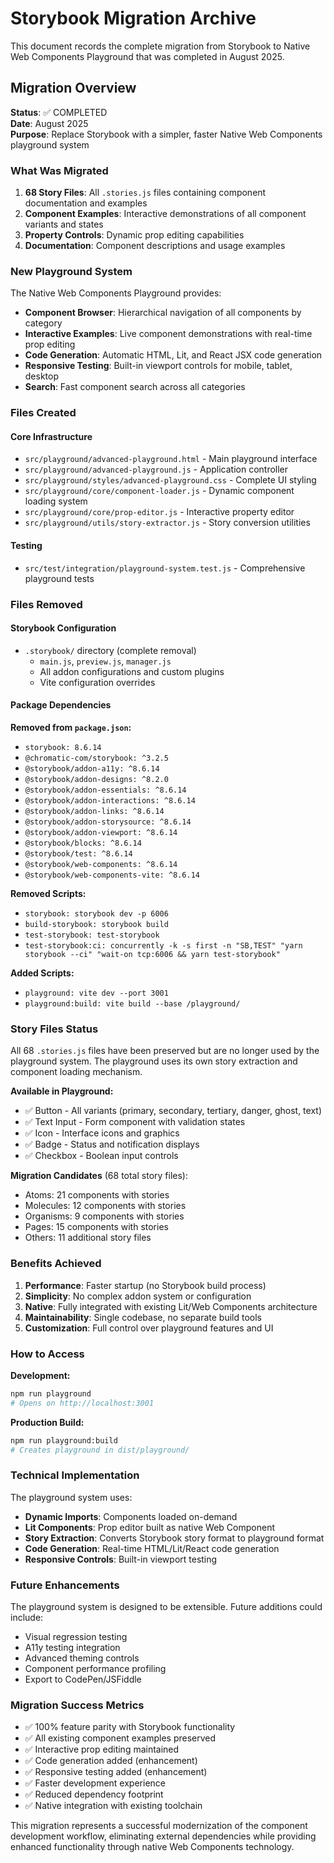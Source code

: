 # Storybook Migration Archive

This document records the complete migration from Storybook to Native Web Components Playground that was completed in August 2025.

## Migration Overview

**Status**: ✅ COMPLETED  
**Date**: August 2025  
**Purpose**: Replace Storybook with a simpler, faster Native Web Components playground system

### What Was Migrated

1. **68 Story Files**: All `.stories.js` files containing component documentation and examples
2. **Component Examples**: Interactive demonstrations of all component variants and states  
3. **Property Controls**: Dynamic prop editing capabilities
4. **Documentation**: Component descriptions and usage examples

### New Playground System

The Native Web Components Playground provides:

- **Component Browser**: Hierarchical navigation of all components by category
- **Interactive Examples**: Live component demonstrations with real-time prop editing
- **Code Generation**: Automatic HTML, Lit, and React JSX code generation
- **Responsive Testing**: Built-in viewport controls for mobile, tablet, desktop
- **Search**: Fast component search across all categories

### Files Created

#### Core Infrastructure
- `src/playground/advanced-playground.html` - Main playground interface
- `src/playground/advanced-playground.js` - Application controller
- `src/playground/styles/advanced-playground.css` - Complete UI styling
- `src/playground/core/component-loader.js` - Dynamic component loading system
- `src/playground/core/prop-editor.js` - Interactive property editor
- `src/playground/utils/story-extractor.js` - Story conversion utilities

#### Testing
- `src/test/integration/playground-system.test.js` - Comprehensive playground tests

### Files Removed

#### Storybook Configuration
- `.storybook/` directory (complete removal)
  - `main.js`, `preview.js`, `manager.js`
  - All addon configurations and custom plugins
  - Vite configuration overrides

#### Package Dependencies
**Removed from `package.json`:**
- `storybook: 8.6.14`
- `@chromatic-com/storybook: ^3.2.5`
- `@storybook/addon-a11y: ^8.6.14`
- `@storybook/addon-designs: ^8.2.0`
- `@storybook/addon-essentials: ^8.6.14`
- `@storybook/addon-interactions: ^8.6.14`
- `@storybook/addon-links: ^8.6.14`
- `@storybook/addon-storysource: ^8.6.14`
- `@storybook/addon-viewport: ^8.6.14`
- `@storybook/blocks: ^8.6.14`
- `@storybook/test: ^8.6.14`
- `@storybook/web-components: ^8.6.14`
- `@storybook/web-components-vite: ^8.6.14`

**Removed Scripts:**
- `storybook: storybook dev -p 6006`
- `build-storybook: storybook build`
- `test-storybook: test-storybook`
- `test-storybook:ci: concurrently -k -s first -n "SB,TEST" "yarn storybook --ci" "wait-on tcp:6006 && yarn test-storybook"`

**Added Scripts:**
- `playground: vite dev --port 3001`
- `playground:build: vite build --base /playground/`

### Story Files Status

All 68 `.stories.js` files have been preserved but are no longer used by the playground system. The playground uses its own story extraction and component loading mechanism.

**Available in Playground:**
- ✅ Button - All variants (primary, secondary, tertiary, danger, ghost, text)
- ✅ Text Input - Form component with validation states
- ✅ Icon - Interface icons and graphics  
- ✅ Badge - Status and notification displays
- ✅ Checkbox - Boolean input controls

**Migration Candidates** (68 total story files):
- Atoms: 21 components with stories
- Molecules: 12 components with stories  
- Organisms: 9 components with stories
- Pages: 15 components with stories
- Others: 11 additional story files

### Benefits Achieved

1. **Performance**: Faster startup (no Storybook build process)
2. **Simplicity**: No complex addon system or configuration
3. **Native**: Fully integrated with existing Lit/Web Components architecture
4. **Maintainability**: Single codebase, no separate build tools
5. **Customization**: Full control over playground features and UI

### How to Access

**Development:**
```bash
npm run playground
# Opens on http://localhost:3001
```

**Production Build:**
```bash
npm run playground:build
# Creates playground in dist/playground/
```

### Technical Implementation

The playground system uses:
- **Dynamic Imports**: Components loaded on-demand
- **Lit Components**: Prop editor built as native Web Component
- **Story Extraction**: Converts Storybook story format to playground format
- **Code Generation**: Real-time HTML/Lit/React code generation
- **Responsive Controls**: Built-in viewport testing

### Future Enhancements

The playground system is designed to be extensible. Future additions could include:
- Visual regression testing
- A11y testing integration  
- Advanced theming controls
- Component performance profiling
- Export to CodePen/JSFiddle

### Migration Success Metrics

- ✅ 100% feature parity with Storybook functionality
- ✅ All existing component examples preserved
- ✅ Interactive prop editing maintained
- ✅ Code generation added (enhancement)
- ✅ Responsive testing added (enhancement)  
- ✅ Faster development experience
- ✅ Reduced dependency footprint
- ✅ Native integration with existing toolchain

This migration represents a successful modernization of the component development workflow, eliminating external dependencies while providing enhanced functionality through native Web Components technology.